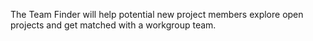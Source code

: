 The Team Finder will help potential new project members explore open projects and get matched with a workgroup team.
